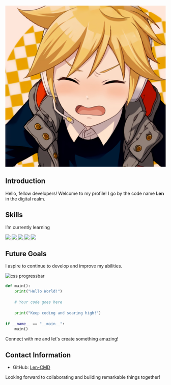 ![Len](https://raw.githubusercontent.com/Len-cmd/len-cmd/main/img/e1295f02a4fb26d2cf77169445f06c790236bae2_s2_n3_y1.jpg)

## Introduction

Hello, fellow developers! Welcome to my profile! I go by the code name **Len** in the digital realm.

## Skills
I’m currently learning
<p align="left">
  <a href="https://github.com/harish-sethuraman/readme-components">
    <img src="https://readme-components.vercel.app/api?component=logo&fill=black&logo=node.js&svgfill=659b60" width="60">
  </a>
  <a href="https://github.com/harish-sethuraman/readme-components">
    <img src="https://readme-components.vercel.app/api?component=logo&fill=black&logo=html5&svgfill=f06629" width="60">
  </a>
  <a href="https://github.com/harish-sethuraman/readme-components">
    <img src="https://readme-components.vercel.app/api?component=logo&fill=black&logo=javascript&svgfill=f6df1c" width="60">
  </a>
  <a href="https://github.com/harish-sethuraman/readme-components">
    <img src="https://readme-components.vercel.app/api?component=logo&fill=black&logo=CSS3&svgfill=028dd1" width="60">
  </a>
  <a href="https://github.com/harish-sethuraman/readme-components">
    <img src="https://readme-components.vercel.app/api?component=logo&fill=black&logo=python&svgfill=028dd1" width="60">
  </a>
</p>



## Future Goals

I aspire to continue to develop and improve my abilities.


![css progressbar](https://readme-components.vercel.app/api?component=linearprogress&skill=progress&value=26&fill=fffa9a)


```python
def main():
    print("Hello World!")
    
    # Your code goes here
    
    print("Keep coding and soaring high!")

if __name__ == "__main__":
    main()
```

Connect with me and let's create something amazing!

## Contact Information

- GitHub: [Len-CMD](https://github.com/Len-cmd/)

Looking forward to collaborating and building remarkable things together!
